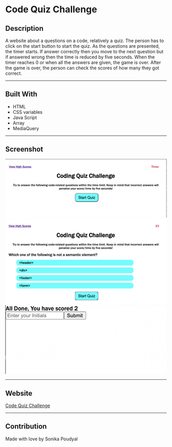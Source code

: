# Code Quiz Challenge 

## Description

A website about a questions on a code, relatively a quiz. The person has to click on the start button to start the quiz. As the questions are presented, the timer starts. If answer correctly then you move to the next question but if answered wrong then the time is reduced by five seconds. When the timer reaches 0 or when all the answers are given, the game is over. After the game is over, the person can check the scores of how many they got correct. 

---

## Built With
* HTML
* CSS variables
* Java Script
* Array
* MediaQuery

---

## Screenshot
![Screenshot 1](./assets/images/ScreenShot1.png)
![Screenshot 2](./assets/images/Screenshot2.png)
![Screenshot 3](./assets/images/Screenshot3.png)


---

## Website
[Code Quiz Challenge](https://sonipoud.github.io/QAMPLY/)

---

## Contribution
Made with love by Sonika Poudyal 

